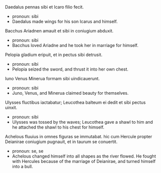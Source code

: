 Daedalus pennas sibi et Icaro filio fecit. 
- pronoun: sibi
- Daedalus made wings for his son Icarus and himself. 

Bacchus Ariadnen amauit et sibi in coniugium abduxit.
- pronoun: sibi
- Bacchus loved Ariadne and he took her in marriage for himself. 

Pelopia gladium eripuit, et in pectus sibi detrusit.
- pronoun: sibi
- Pelopia seized the sword, and thrust it into her own chest. 

Iuno Venus Minerua formam sibi uindicauerunt.
- pronoun: sibi
- Juno, Venus, and Minerua claimed beauty for themselves. 

Ulysses fluctibus iactabatur; Leucothea balteum ei dedit et sibi pectus uinxit.
- pronoun: sibi
- Ulysses was tossed by the waves; Leucothea gave a shawl to him and he attached the shawl to his chest for himself. 

Achelous fluuius in omnes figuras se immutabat. hic cum Hercule propter Deianirae coniugium pugnauit, et in taurum se conuertit.
- pronoun: se, se
- Achelous changed himself into all shapes as the river flowed. He fought with Hercules because of the marriage of Deianirae, and turned himself into a bull.   

